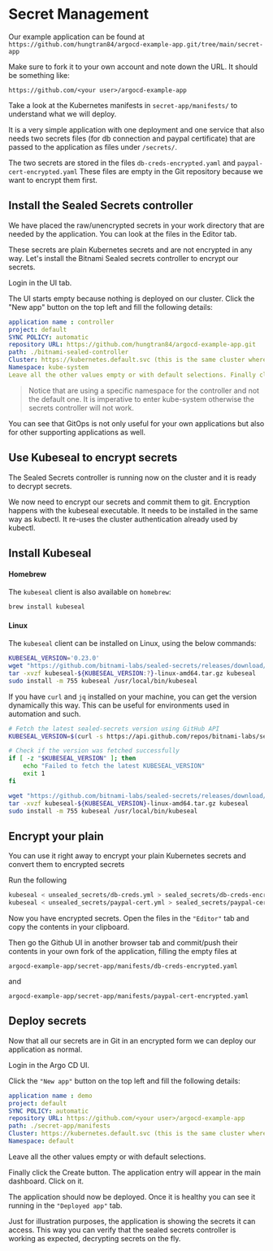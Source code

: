 # Secret Management
Our example application can be found at `https://github.com/hungtran84/argocd-example-app.git/tree/main/secret-app`

Make sure to fork it to your own account and note down the URL. It should be something like:

`https://github.com/<your user>/argocd-example-app`

Take a look at the Kubernetes manifests in `secret-app/manifests/` to understand what we will deploy.

It is a very simple application with one deployment and one service that also needs two secrets files (for db connection and paypal certificate) that are passed to the application as files under `/secrets/`.

The two secrets are stored in the files `db-creds-encrypted.yaml` and `paypal-cert-encrypted.yaml` These files are empty in the Git repository because we want to encrypt them first.

## Install the Sealed Secrets controller
We have placed the raw/unencrypted secrets in your work directory that are needed by the application. You can look at the files in the Editor tab.

These secrets are plain Kubernetes secrets and are not encrypted in any way. Let's install the Bitnami Sealed secrets controller to encrypt our secrets.

Login in the UI tab.

The UI starts empty because nothing is deployed on our cluster. Click the "New app" button on the top left and fill the following details:

```yaml
application name : controller
project: default
SYNC POLICY: automatic
repository URL: https://github.com/hungtran84/argocd-example-app.git
path: ./bitnami-sealed-controller
Cluster: https://kubernetes.default.svc (this is the same cluster where ArgoCD is installed)
Namespace: kube-system
Leave all the other values empty or with default selections. Finally click the Create button. The controller will be installed on the cluster.
```

>Notice that are using a specific namespace for the controller and not the default one. It is imperative to enter kube-system otherwise the secrets controller will not work.

You can see that GitOps is not only useful for your own applications but also for other supporting applications as well.  

## Use Kubeseal to encrypt secrets
The Sealed Secrets controller is running now on the cluster and it is ready to decrypt secrets.

We now need to encrypt our secrets and commit them to git. Encryption happens with the kubeseal executable. It needs to be installed in the same way as kubectl. It re-uses the cluster authentication already used by kubectl.

## Install Kubeseal
#### Homebrew
The `kubeseal`  client is also available on `homebrew`:
```sh
brew install kubeseal
```

#### Linux
The `kubeseal` client can be installed on Linux, using the below commands:

```sh
KUBESEAL_VERSION='0.23.0'
wget "https://github.com/bitnami-labs/sealed-secrets/releases/download/v${KUBESEAL_VERSION:?}/kubeseal-${KUBESEAL_VERSION:?}-linux-amd64.tar.gz"
tar -xvzf kubeseal-${KUBESEAL_VERSION:?}-linux-amd64.tar.gz kubeseal
sudo install -m 755 kubeseal /usr/local/bin/kubeseal
```

If you have `curl` and `jq` installed on your machine, you can get the version dynamically this way. This can be useful for environments used in automation and such.
```sh
# Fetch the latest sealed-secrets version using GitHub API
KUBESEAL_VERSION=$(curl -s https://api.github.com/repos/bitnami-labs/sealed-secrets/tags | jq -r '.[0].name' | cut -c 2-)

# Check if the version was fetched successfully
if [ -z "$KUBESEAL_VERSION" ]; then
    echo "Failed to fetch the latest KUBESEAL_VERSION"
    exit 1
fi

wget "https://github.com/bitnami-labs/sealed-secrets/releases/download/v${KUBESEAL_VERSION}/kubeseal-${KUBESEAL_VERSION}-linux-amd64.tar.gz"
tar -xvzf kubeseal-${KUBESEAL_VERSION}-linux-amd64.tar.gz kubeseal
sudo install -m 755 kubeseal /usr/local/bin/kubeseal
```
## Encrypt your plain
You can use it right away to encrypt your plain Kubernetes secrets and convert them to encrypted secrets

Run the following

```sh
kubeseal < unsealed_secrets/db-creds.yml > sealed_secrets/db-creds-encrypted.yaml -o yaml
kubeseal < unsealed_secrets/paypal-cert.yml > sealed_secrets/paypal-cert-encrypted.yaml -o yaml
```

Now you have encrypted secrets. Open the files in the `"Editor"` tab and copy the contents in your clipboard.

Then go the Github UI in another browser tab and commit/push their contents in your own fork of the application, filling the empty files at 

`argocd-example-app/secret-app/manifests/db-creds-encrypted.yaml `

and

`
argocd-example-app/secret-app/manifests/paypal-cert-encrypted.yaml
` 

## Deploy secrets
Now that all our secrets are in Git in an encrypted form we can deploy our application as normal.

Login in the Argo CD UI.

Click the `"New app"` button on the top left and fill the following details:

```yaml
application name : demo
project: default
SYNC POLICY: automatic
repository URL: https://github.com/<your user>/argocd-example-app
path: ./secret-app/manifests
Cluster: https://kubernetes.default.svc (this is the same cluster where ArgoCD is installed)
Namespace: default

```
Leave all the other values empty or with default selections. 

Finally click the Create button. The application entry will appear in the main dashboard. Click on it.

The application should now be deployed. Once it is healthy you can see it running in the `"Deployed app"` tab. 

Just for illustration purposes, the application is showing the secrets it can access. This way you can verify that the sealed secrets controller is working as expected, decrypting secrets on the fly.